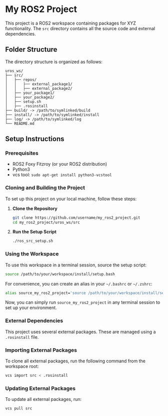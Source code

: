 # My ROS2 Project

This project is a ROS2 workspace containing packages for XYZ functionality. The `src` directory contains all the source code and external dependencies.

## Folder Structure

The directory structure is organized as follows:

```
uros_ws/
├── src/
│   ├── repos/
│   │   ├── external_package1/
│   │   ├── external_package2/
│   ├── your_package1/
│   ├── your_package2/
│   ├── setup.sh
│   ├── .rosinstall
├── build/ -> /path/to/symlinked/build
├── install/ -> /path/to/symlinked/install
├── log/ -> /path/to/symlinked/log
└── README.md
```

## Setup Instructions

### Prerequisites

- ROS2 Foxy Fitzroy (or your ROS2 distribution)
- Python3
- vcs tool: `sudo apt-get install python3-vcstool`

### Cloning and Building the Project

To set up this project on your local machine, follow these steps:

1. **Clone the Repository**
   ```sh
   git clone https://github.com/username/my_ros2_project.git
   cd my_ros2_project/uros_ws/src
   ```

2. **Run the Setup Script**
   ```sh
   ./ros_src_setup.sh
   ```

### Using the Workspace

To use this workspace in a terminal session, source the setup script:

```sh
source /path/to/your/workspace/install/setup.bash
```

For convenience, you can create an alias in your `~/.bashrc` or `~/.zshrc`:

```sh
alias source_my_ros2_project='source /path/to/your/workspace/install/setup.bash'
```

Now, you can simply run `source_my_ros2_project` in any terminal session to set up your environment.

### External Dependencies

This project uses several external packages. These are managed using a `.rosinstall` file.

### Importing External Packages

To clone all external packages, run the following command from the workspace root:

```sh
vcs import src < .rosinstall
```

### Updating External Packages

To update all external packages, run:

```sh
vcs pull src
```

